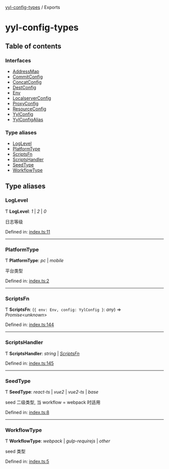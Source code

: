 [yyl-config-types](README.md) / Exports

# yyl-config-types

## Table of contents

### Interfaces

- [AddressMap](interfaces/addressmap.md)
- [CommitConfig](interfaces/commitconfig.md)
- [ConcatConfig](interfaces/concatconfig.md)
- [DestConfig](interfaces/destconfig.md)
- [Env](interfaces/env.md)
- [LocalserverConfig](interfaces/localserverconfig.md)
- [ProxyConfig](interfaces/proxyconfig.md)
- [ResourceConfig](interfaces/resourceconfig.md)
- [YylConfig](interfaces/yylconfig.md)
- [YylConfigAlias](interfaces/yylconfigalias.md)

### Type aliases

- [LogLevel](modules.md#loglevel)
- [PlatformType](modules.md#platformtype)
- [ScriptsFn](modules.md#scriptsfn)
- [ScriptsHandler](modules.md#scriptshandler)
- [SeedType](modules.md#seedtype)
- [WorkflowType](modules.md#workflowtype)

## Type aliases

### LogLevel

Ƭ **LogLevel**: *1* \| *2* \| *0*

日志等级

Defined in: [index.ts:11](https://github.com/jackness1208/yyl-config-types/blob/2c73d01/index.ts#L11)

___

### PlatformType

Ƭ **PlatformType**: *pc* \| *mobile*

平台类型

Defined in: [index.ts:2](https://github.com/jackness1208/yyl-config-types/blob/2c73d01/index.ts#L2)

___

### ScriptsFn

Ƭ **ScriptsFn**: (`{ env: Env, config: YylConfig }`: *any*) => *Promise*<*unknown*\>

Defined in: [index.ts:144](https://github.com/jackness1208/yyl-config-types/blob/2c73d01/index.ts#L144)

___

### ScriptsHandler

Ƭ **ScriptsHandler**: *string* \| [*ScriptsFn*](modules.md#scriptsfn)

Defined in: [index.ts:145](https://github.com/jackness1208/yyl-config-types/blob/2c73d01/index.ts#L145)

___

### SeedType

Ƭ **SeedType**: *react-ts* \| *vue2* \| *vue2-ts* \| *base*

seed 二级类型, 当 workflow = webpack 时适用

Defined in: [index.ts:8](https://github.com/jackness1208/yyl-config-types/blob/2c73d01/index.ts#L8)

___

### WorkflowType

Ƭ **WorkflowType**: *webpack* \| *gulp-requirejs* \| *other*

seed 类型

Defined in: [index.ts:5](https://github.com/jackness1208/yyl-config-types/blob/2c73d01/index.ts#L5)
